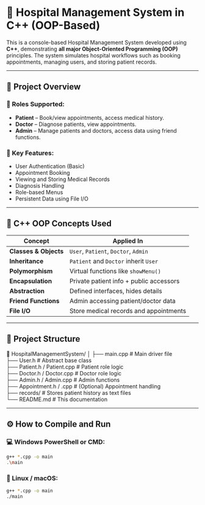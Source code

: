 # 🏥 Hospital Management System in C++ (OOP-Based)

This is a console-based Hospital Management System developed using **C++**, demonstrating **all major Object-Oriented Programming (OOP)** principles. The system simulates hospital workflows such as booking appointments, managing users, and storing patient records.

---

## 📌 Project Overview

### 🎯 Roles Supported:
- **Patient** – Book/view appointments, access medical history.
- **Doctor** – Diagnose patients, view appointments.
- **Admin** – Manage patients and doctors, access data using friend functions.

### 🔧 Key Features:
- User Authentication (Basic)
- Appointment Booking
- Viewing and Storing Medical Records
- Diagnosis Handling
- Role-based Menus
- Persistent Data using File I/O

---

## 🧠 C++ OOP Concepts Used

| Concept         | Applied In                                   |
|----------------|-----------------------------------------------|
| **Classes & Objects** | `User`, `Patient`, `Doctor`, `Admin` |
| **Inheritance**       | `Patient` and `Doctor` inherit `User`  |
| **Polymorphism**      | Virtual functions like `showMenu()`    |
| **Encapsulation**     | Private patient info + public accessors |
| **Abstraction**       | Defined interfaces, hides details       |
| **Friend Functions**  | Admin accessing patient/doctor data     |
| **File I/O**          | Store medical records and appointments  |

---

## 📂 Project Structure

📁 HospitalManagementSystem/
│
├── main.cpp                 # Main driver file  
├── User.h                  # Abstract base class  
├── Patient.h / Patient.cpp # Patient role logic  
├── Doctor.h / Doctor.cpp   # Doctor role logic  
├── Admin.h / Admin.cpp     # Admin functions  
├── Appointment.h / .cpp    # (Optional) Appointment handling  
├── records/                # Stores patient history as text files  
└── README.md               # This documentation  

---

## ⚙️ How to Compile and Run

### 💻 Windows PowerShell or CMD:
```bash
g++ *.cpp -o main
.\main
```

### 🐧 Linux / macOS:
```bash
g++ *.cpp -o main
./main
```
